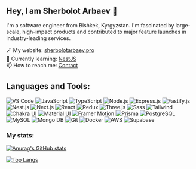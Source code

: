 ## Hey, I am Sherbolot Arbaev 👋

I'm a software engineer from Bishkek, Kyrgyzstan. I'm fascinated by large-scale, high-impact products and contributed to major feature launches in industry-leading services.

🪄 My website: [sherbolotarbaev.pro](https://sherbolotarbaev.pro) <br>
🧩 Currently learning: [NestJS](https://nestjs.com) <br>
📫 How to reach me: [Contact](https://sherbolotarbaev.pro/#contact) <br>

## Languages and Tools:
![VS Code](https://img.shields.io/badge/-VSㅤCode-161b22?style=for-the-badge&logo=VisualStudioCode&logoColor=fafafa)
![JavaScript](https://img.shields.io/badge/-JavaScript-161b22?style=for-the-badge&logo=JavaScript&logoColor=fafafa)
![TypeScript](https://img.shields.io/badge/-TypeScript-161b22?style=for-the-badge&logo=TypeScript&logoColor=fafafa)
![Node.js](https://img.shields.io/badge/-Node.js-161b22?style=for-the-badge&logo=Node.js&logoColor=fafafa)
![Express.js](https://img.shields.io/badge/-Express.js-161b22?style=for-the-badge&logo=Express&logoColor=fafafa)
![Fastify.js](https://img.shields.io/badge/-Fastify.js-161b22?style=for-the-badge&logo=Fastify&logoColor=fafafa)
![Nest.js](https://img.shields.io/badge/-Nest.js-161b22?style=for-the-badge&logo=NestJS&logoColor=fafafa)
![Next.js](https://img.shields.io/badge/-Next.js-161b22?style=for-the-badge&logo=Next.js&logoColor=fafafa)
![React](https://img.shields.io/badge/-React-161b22?style=for-the-badge&logo=React&logoColor=fafafa)
![Redux](https://img.shields.io/badge/-Redux-161b22?style=for-the-badge&logo=Redux&logoColor=fafafa)
![Three.js](https://img.shields.io/badge/-Three.js-161b22?style=for-the-badge&logo=Three.js&logoColor=fafafa)
![Sass](https://img.shields.io/badge/-Sass-161b22?style=for-the-badge&logo=Sass&logoColor=fafafa)
![Tailwind](https://img.shields.io/badge/-Tailwind-161b22?style=for-the-badge&logo=Tailwind%20CSS&logoColor=fafafa)
![Chakra UI](https://img.shields.io/badge/-Chakra%20UI-161b22?style=for-the-badge&logo=Chakra%20UI&logoColor=fafafa)
![Material UI](https://img.shields.io/badge/-Material%20UI-161b22?style=for-the-badge&logo=Material-UI&logoColor=fafafa)
![Framer Motion](https://img.shields.io/badge/-Framer%20Motion-161b22?style=for-the-badge&logo=Framer&logoColor=fafafa)
![Prisma](https://img.shields.io/badge/-Prisma-161b22?style=for-the-badge&logo=Prisma&logoColor=fafafa)
![PostgreSQL](https://img.shields.io/badge/-PostgreSQL-161b22?style=for-the-badge&logo=PostgreSQL&logoColor=fafafa)
![MySQL](https://img.shields.io/badge/-MySQL-161b22?style=for-the-badge&logo=MySQL&logoColor=fafafa)
![Mongo DB](https://img.shields.io/badge/-Mongo%20DB-161b22?style=for-the-badge&logo=MongoDB&logoColor=fafafa)
![Git](https://img.shields.io/badge/-Git-161b22?style=for-the-badge&logo=Git&logoColor=fafafa)
![Docker](https://img.shields.io/badge/-Docker-161b22?style=for-the-badge&logo=Docker&logoColor=fafafa)
![AWS](https://img.shields.io/badge/-AWS-161b22?style=for-the-badge&logo=Amazon%20AWS&logoColor=fafafa)
![Supabase](https://img.shields.io/badge/-Supabase-161b22?style=for-the-badge&logo=Supabase&logoColor=fafafa)



### My stats:
[![Anurag's GitHub stats](https://github-readme-stats.vercel.app/api?username=anuraghazra&show_icons=true&theme=dark)](https://github.com/anuraghazra/github-readme-stats) 

[![Top Langs](https://github-readme-stats.vercel.app/api/top-langs/?username=anuraghazra&layout=compact&theme=dark)](https://github.com/anuraghazra/github-readme-stats)


